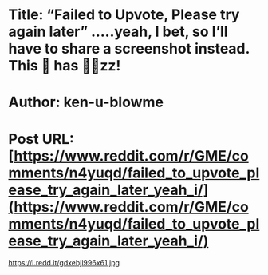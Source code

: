# Title: “Failed to Upvote, Please try again later” .....yeah, I bet, so I’ll have to share a screenshot instead. This 🦍 has 💎🤲zz!
# Author: ken-u-blowme
# Post URL: [https://www.reddit.com/r/GME/comments/n4yuqd/failed_to_upvote_please_try_again_later_yeah_i/](https://www.reddit.com/r/GME/comments/n4yuqd/failed_to_upvote_please_try_again_later_yeah_i/)


https://i.redd.it/gdxebjl996x61.jpg